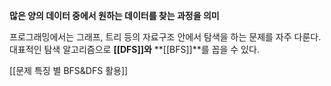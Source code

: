 **많은 양의 데이터 중에서 원하는 데이터를 찾는 과정을 의미**

프로그래밍에서는 그래프, 트리 등의 자료구조 안에서 탐색을 하는 문제를 자주 다룬다. 대표적인 탐색 알고리즘으로 **[[DFS]]와** **[[BFS]]**를 꼽을 수 있다.

[[문제 특징 별 BFS&DFS 활용]]
